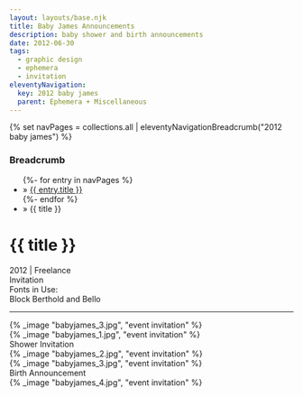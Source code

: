 ```yaml
---
layout: layouts/base.njk
title: Baby James Announcements
description: baby shower and birth announcements
date: 2012-06-30
tags:
  - graphic design
  - ephemera
  - invitation
eleventyNavigation:
  key: 2012 baby james
  parent: Ephemera + Miscellaneous
---
```

{% set navPages = collections.all | eleventyNavigationBreadcrumb("2012 baby james") %}
<div class="breadcrumb">
    <h3 class="visually-hidden">Breadcrumb</h3>
	<ul class="nav">
            {%- for entry in navPages %}
		<li class="nav-item"{% if entry.url == page.url %} class="active-breadcrumb"{% endif %}> » <a href="{{ entry.url }}">{{ entry.title }}</a></li>
  	    	{%- endfor %}
	    <li class="nav-item"><active-breadcrumb>» {{ title }}</active-breadcrumb></li>
	</ul>
</div>
<div class="container">
	<div class="row"></div>
	<div class="row">
		<div class="col">
			<h1>{{ title }}</h1>
			<figcaption>2012 | Freelance</figcaption>
			<figcaption>Invitation</figcaption>
			<figcaption>Fonts in Use:</br>Block Berthold and Bello</figcaption>
            <hr>
		</div>
        <div class="col-1 col-1-md col-1-lg"></div>
        <div class="col">
			{% _image "babyjames_3.jpg", "event invitation" %}
		</div>
        <div class="col-1 col-1-md col-1-lg"></div>
	</div>
	<div class="row">
		<div class="col-1 col-1-md col-1-lg"></div>
		<div class="col">
			{% _image "babyjames_1.jpg", "event invitation" %}
			<figcaption>Shower Invitation</figcaption>
		</div>
        <div class="col">
			{% _image "babyjames_2.jpg", "event invitation" %}
		</div>
		<div class="col"></div>
        <div class="col-1 col-1-md col-1-lg"></div>
	</div>
	<div class="row">
		<div class="col-1 col-1-md col-1-lg"></div>
		<div class="col"></div>
		<div class="col">
			{% _image "babyjames_3.jpg", "event invitation" %}
			<figcaption>Birth Announcement</figcaption>
		</div>
        <div class="col">
			{% _image "babyjames_4.jpg", "event invitation" %}
		</div>
        <div class="col-1 col-1-md col-1-lg"></div>
	</div>
</div>